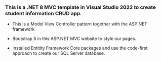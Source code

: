 ### This is a .NET 8 MVC template in Visual Studio 2022 to create student information CRUD app.

* This is a Model View Controller pattern together with the ASP.NET framework

*  Bootstrap 5 in this ASP.NET MVC website to style our pages.

* Installed Entitity Framework Core packages and use the code-first approach to create our SQL Server database.

